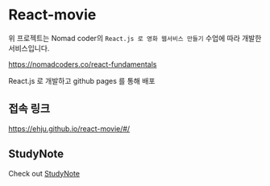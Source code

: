 # React-movie

위 프로젝트는 Nomad coder의 `React.js 로 영화 웹서비스 만들기` 수업에 따라 개발한 서비스입니다.

https://nomadcoders.co/react-fundamentals

React.js 로 개발하고 github pages 를 통해 배포

## 접속 링크
https://ehju.github.io/react-movie/#/

## StudyNote
Check out [StudyNote](#../StudyNote.md)
